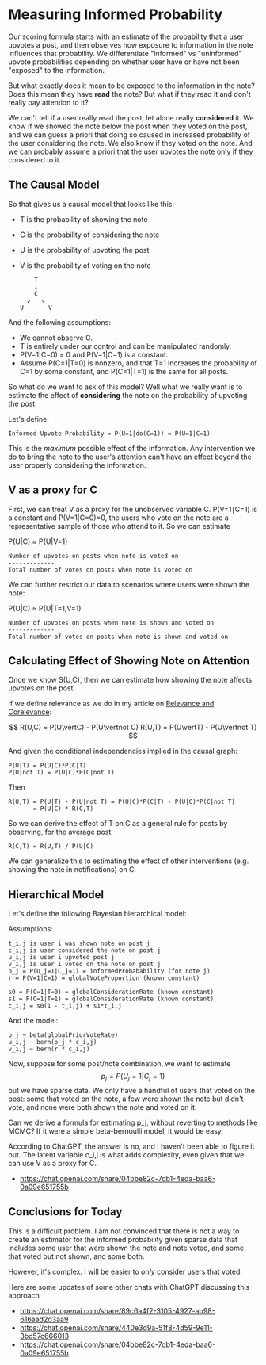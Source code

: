 # Measuring Informed Probability

Our scoring formula starts with an estimate of the probability that a user upvotes a post, and then observes how exposure to information in the note influences that probability. We differentiate "informed" vs "uninformed" upvote probabilities depending on whether user have or have not been "exposed" to the information.

But what exactly does it mean to be exposed to the information in the note? Does this mean they have **read** the note? But what if they read it and don't really pay attention to it?

We can't tell if a user really read the post, let alone really **considered** it. We know if we showed the note below the post when they voted on the post, and we can guess a priori that doing so caused in increased probability of the user considering the note. We also know if they voted on the note. And we can probably assume a priori that the user upvotes the note only if they considered to it.

## The Causal Model

So that gives us a causal model that looks like this:

- T is the probability of showing the note
- C is the probability of considering the note
- U is the probability of upvoting the post
- V is the probability of voting on the note

          T
          ↓   
          C
        ↙   ↘  
      U       V

And the following assumptions:

- We cannot observe C.
- T is entirely under our control and can be manipulated randomly.
- P(V=1|C=0) = 0 and P(V=1|C=1) is a constant.  
- Assume P(C=1|T=0) is nonzero, and that T=1 increases the probability of C=1 by some constant, and P(C=1|T=1) is the same for all posts.

So what do we want to ask of this model? Well what we really want is to estimate the effect of **considering** the note on the probability of upvoting the post. 

Let's define:

	Informed Upvote Probability = P(U=1|do(C=1)) = P(U=1|C=1)

This is the *maximum* possible effect of the information. Any intervention we do to bring the note to the user's attention can't have an effect beyond the user properly considering the information.

## V as a proxy for C

First, we can treat V as a proxy for the unobserved variable C. P(V=1∣C=1) is a constant and P(V=1|C=0)=0, the users who vote on the note are a representative sample of those who attend to it. So we can estimate

P(U|C) ≈ P(U|V=1)

	Number of upvotes on posts when note is voted on 
	-------------
	Total number of votes on posts when note is voted on


We can further restrict our data to scenarios where users were shown the note:

P(U|C) ≈ P(U|T=1,V=1)

	Number of upvotes on posts when note is shown and voted on 
	-------------
	Total number of votes on posts when note is shown and voted on




## Calculating Effect of Showing Note on Attention

Once we know S(U,C), then we can estimate how showing the note affects upvotes on the post.

If we define relevance as we do in my article on [Relevance and Corelevance](https://jonathanwarden.com/relevance-and-corelevance/):

$$
	R(U,C) = P(U\vertC) - P(U\vertnot C)
	R(U,T) = P(U\vertT) - P(U\vertnot T)
$$

And given the conditional independencies implied in the causal graph:

	P(U|T) = P(U|C)*P(C|T)
	P(U|not T) = P(U|C)*P(C|not T)

Then

	R(U,T) = P(U|T) - P(U|not T) = P(U|C)*P(C|T) - P(U|C)*P(C|not T)
           = P(U|C) * R(C,T)

So we can derive the effect of T on C as a general rule for posts by observing, for the average post.

	R(C,T) = R(U,T) / P(U|C)

We can generalize this to estimating the effect of other interventions (e.g. showing the note in notifications) on C.


## Hierarchical Model



Let's define the following Bayesian hierarchical model:

Assumptions:

	t_i,j is user i was shown note on post j
	c_i,j is user considered the note on post j
	u_i,j is user i upvoted post j
	v_i,j is user i voted on the note on post j
	p_j = P(U_j=1|C_j=1) = informedProbabability (for note j)
	r = P(V=1|C=1) = globalVoteProportion (known constant)

	s0 = P(C=1|T=0) = globalConsiderationRate (known constant)
	s1 = P(C=1|T=1) = globalConsiderationRate (known constant)
	c_i,j = s0(1 - t_i,j) + s1*t_i,j  

And the model:

	p_j ~ beta(globalPriorVoteRate)
	u_i,j ~ bern(p_j * c_i,j)
	v_i,j ~ bern(r * c_i,j)

Now, suppose for some post/note combination, we want to estimate $$ p_j = P(U_j=1|C_j=1) $$ but we have sparse data. We only have a handful of users that voted on the post: some that voted on the note, a few were shown the note but didn't vote, and none were both shown the note and voted on it.

Can we derive a formula for estimating p_j, without reverting to methods like MCMC? If it were a simple beta-bernoulli model, it would be easy.

According to ChatGPT, the answer is no, and I haven't been able to figure it out. The latent variable c_i,j is what adds complexity, even given that we can use V as a proxy for C.

- https://chat.openai.com/share/04bbe82c-7db1-4eda-baa6-0a09e651755b


## Conclusions for Today

This is a difficult problem. I am not convinced that there is not a way to create an estimator for the informed probability given sparse data that includes some user that were shown the note and note voted, and some that voted but not shown, and some both.

However, it's complex. I will be easier to *only* consider users that voted.

Here are some updates of some other chats with ChatGPT discussing this approach

- https://chat.openai.com/share/89c6a4f2-3105-4927-ab98-616aad2d3aa9
- https://chat.openai.com/share/440e3d9a-51f8-4d59-9e11-3bd57c666013
- https://chat.openai.com/share/04bbe82c-7db1-4eda-baa6-0a09e651755b

